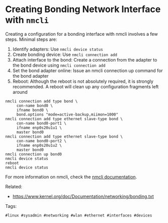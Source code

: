 # Creating Bonding Network Interface with `nmcli`

Creating a configuration for a bonding interface with nmcli involves a few steps. Minimal steps are:

1. Identify adapters: Use `nmcli device status`
1. Create bonding device: Use `nmcli connection add`
1. Attach interface to the bond: Create a connection from the adapter to the bond device using `nmcli connection add`
1. Set the bond adapter online: Issue an nmcli connection up command for the bond adapter
1. Reboot: Although the reboot is not absolutely required, it is strongly recommended. A reboot will clean up any configuration fragments left around

```
nmcli connection add type bond \
     con-name bond0 \
     ifname bond0 \
     bond.options "mode=active-backup,miimon=1000"
nmcli connection add type ethernet slave-type bond \
     con-name bond0-port1 \
     ifname enp0s20u1u1 \
     master bond0
nmcli connection add type ethernet slave-type bond \
     con-name bond0-port2 \
     ifname enp0s20u1u2 \
     master bond0
nmcli connection up bond0
nmcli device status
reboot
nmcli device status
```

For more information on nmcli, check the [nmcli documentation][docs].

[docs]: <https://wiki.gnome.org/Projects/NetworkManager/SystemSettings/>

Related:

* https://www.kernel.org/doc/Documentation/networking/bonding.txt

Tags:

    #linux #sysadmin #networking #wlan #ethernet #interfaces #devices
